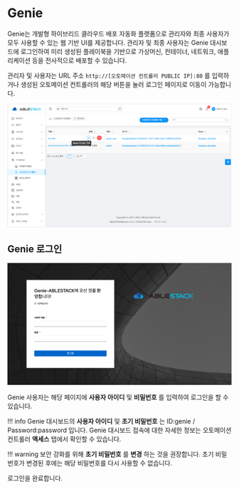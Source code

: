 # Genie 
Genie는 개발형 하이브리드 클라우드 배포 자동화 플랫폼으로 관리자와 최종 사용자가 모두 사용할 수 있는 웹 기반 UI를 제공합니다. 관리자 및 최종 사용자는 Genie 대시보드에 로그인하여 미리 생성된 플레이북을 기반으로 가상머신, 컨테이너, 네트워크, 애플리케이션 등을 전사적으로 배포할 수 있습니다.

관리자 및 사용자는 URL 주소 `http://[오토메이션 컨트롤러 PUBLIC IP]:80` 를 입력하거나
생성된 오토메이션 컨트롤러의 해당 버튼을 눌러 로그인 페이지로 이동이 가능합니다.

![genie-dashboard-move-button](../../assets/images/genie-dashboard-move-button.png)

## Genie 로그인

![genie-login](../../assets/images/genie-login.png)

Genie 사용자는 해당 페이지에 **사용자 아이디** 및 **비밀번호** 를 입력하여 로그인을 할 수 있습니다.

!!! info
    Genie 대시보드의 **사용자 아이디** 및 **초기 비밀번호** 는 ID:genie / Password:password 입니다. Genie 대시보드 접속에 대한 자세한 정보는 오토메이션 컨트롤러 **액세스** 탭에서 확인할 수 있습니다.

!!! warning
    보안 강화를 위해 **초기 비밀번호** 를 **변경** 하는 것을 권장합니다.
    초기 비밀번호가 변경된 후에는 해당 비밀번호를 다시 사용할 수 없습니다.

로그인을 완료합니다.
